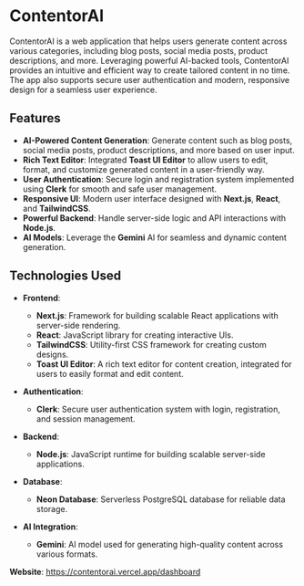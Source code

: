 # ContentorAI

ContentorAI is a web application that helps users generate content across various categories, including blog posts, social media posts, product descriptions, and more. Leveraging powerful AI-backed tools, ContentorAI provides an intuitive and efficient way to create tailored content in no time. The app also supports secure user authentication and modern, responsive design for a seamless user experience.

## Features
- **AI-Powered Content Generation**: Generate content such as blog posts, social media posts, product descriptions, and more based on user input.
- **Rich Text Editor**: Integrated **Toast UI Editor** to allow users to edit, format, and customize generated content in a user-friendly way.
- **User Authentication**: Secure login and registration system implemented using **Clerk** for smooth and safe user management.
- **Responsive UI**: Modern user interface designed with **Next.js**, **React**, and **TailwindCSS**.
- **Powerful Backend**: Handle server-side logic and API interactions with **Node.js**.
- **AI Models**: Leverage the **Gemini** AI for seamless and dynamic content generation.

## Technologies Used
- **Frontend**:
  - **Next.js**: Framework for building scalable React applications with server-side rendering.
  - **React**: JavaScript library for creating interactive UIs.
  - **TailwindCSS**: Utility-first CSS framework for creating custom designs.
  - **Toast UI Editor**: A rich text editor for content creation, integrated for users to easily format and edit content.

- **Authentication**:
  - **Clerk**: Secure user authentication system with login, registration, and session management.

- **Backend**:
  - **Node.js**: JavaScript runtime for building scalable server-side applications.

- **Database**:
  - **Neon Database**: Serverless PostgreSQL database for reliable data storage.

- **AI Integration**:
  - **Gemini**: AI model used for generating high-quality content across various formats.

 **Website**: https://contentorai.vercel.app/dashboard
